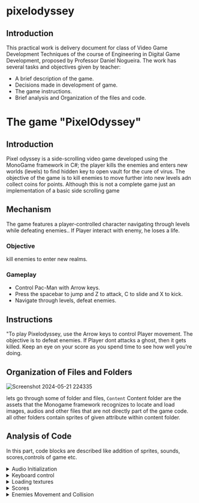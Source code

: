 # pixelodyssey
## Introduction
This practical work is delivery document for class of Video Game Development Techniques of the course of Engineering in Digital Game Development, proposed by Professor Daniel Nogueira. The work has several tasks and objectives given by teacher:
* A brief description of the game.
* Decisions made in development of game.
* The game instructions.
* Brief analysis and Organization of the files and code.

# The game "PixelOdyssey"


## Introduction
Pixel odyssey is a side-scrolling video game  developed using the MonoGame framework in C#; the player kills the enemies and enters new worlds (levels) to find hidden key to open vault for the cure of virus. The objective of the game is to kill enemies to move further into new levels adn collect coins for points. Although this is not a complete game just an implementation of a basic side scrolling game

## Mechanism 
 The game features a player-controlled character navigating through levels while defeating enemies.. If Player interact with enemy, he loses a life.

### Objective
kill enemies to enter new realms.

### Gameplay
- Control Pac-Man with Arrow keys.
- Press the spacebar to jump and Z to attack, C to slide and X to kick.
- Navigate through levels, defeat enemies.
  
## Instructions 
"To play Pixelodyssey, use the Arrow keys to control Player movement. The objective is to defeat enemies. If Player dont attacks a ghost, then it gets killed. Keep an eye on your score as you spend time to see how well you're doing.

## Organization of Files and Folders
![Screenshot 2024-05-21 224335](https://github.com/Mnbel555/pixelodyssey/assets/125232753/2acbf29b-84a7-4780-a2b7-4d8336a5e87f)


lets go through some of folder and files, `Content`  Content folder are  the  assets  that the  Monogame  framework recognizes  to locate and load images, audios and other files that are not directly part of the game code. all other folders contain sprites of given attribute within content folder.

##  Analysis of Code
In this part, code blocks are described like addition of sprites, sounds, scores,controls of game etc.

 <details>
    <summary>Audio Initialization</summary>
initializing sound
   
```csharp
//character.cs
  public void LoadContent(ContentManager content)
    {
        _slashSoundEffect = content.Load<SoundEffect>("slashing"); // Loading sound effect
    }

```
use of sound during attack

```csharp

if (_isSlashing && _animationManager.CurrentFrame == 0)
{
    _slashSound.Play();
}

```

</details>

<details>
    <summary>Keyboard control</summary>
  
  
Check for action inputs first, all inputs are assigned and conditions checked respectively

```csharp
// Get the current state of the keyboard
var keyboardState = Keyboard.GetState();

// Check if the right arrow key and Z key are pressed
bool isRightPressed = keyboardState.IsKeyDown(Keys.Right);
bool isZPressed = keyboardState.IsKeyDown(Keys.Z);

// Check if the Z key is pressed and no slashing action is already in progress
if (isZPressed && !(_isSlashing || _isRunSlashing))
{
    // Check if the right arrow key is pressed along with Z key
    if (isRightPressed)
    {
        _isRunSlashing = true;
        _animationManager.Play(_animations["RunSlashing"]);
        _velocity.X = _speed; // Move forward while run slashing
    }
    else
    {
        _isSlashing = true;
        _animationManager.Play(_animations["Slashing"]);
    }
}
// Check if the X key is pressed and no kicking action is already in progress
else if (keyboardState.IsKeyDown(Keys.X) && !_isKicking)
{
    _isKicking = true;
    _animationManager.Play(_animations["Kicking"]);
}
// Check if the C key is pressed and no sliding action is already in progress
else if (keyboardState.IsKeyDown(Keys.C) && !_isSliding)
{
    _isSliding = true;
    _animationManager.Play(_animations["Sliding"]);
    _velocity.X = _speed * 4; // Move forward while sliding
}
// Check if only the right arrow key is pressed and no other action is in progress
else if (isRightPressed && !_isJumping && !_isKicking && !_isSliding && !_isSlashing && !_isRunSlashing)
{
    _velocity.X = _speed;
    _animationManager.Play(_animations["Walking"]);
}
// Check if no action is in progress
else if (!_isJumping && !_isKicking && !_isSliding && !_isSlashing && !_isRunSlashing)
{
    _animationManager.Play(_animations["IdleBlinking"]);
}

```

Handle jump logic and other action logics

```csharp
// Check if the space key is pressed and the character is not already jumping
if (keyboardState.IsKeyDown(Keys.Space) && !_isJumping)
{
    _isJumping = true;
    _velocity.Y = _jumpSpeed;
    _animationManager.Play(_animations["JumpStart"]);
}

// Check if the character is currently kicking
if (_isKicking)
{
    // Check if the kicking animation is complete
    if (_animationManager.CurrentAnimation == _animations["Kicking"] && _animationManager.CurrentFrame == _animationManager.CurrentAnimation.FrameCount - 1)
    {
        _isKicking = false;
        _animationManager.Play(_animations["IdleBlinking"]);
    }
}

// Check if the character is currently slashing
if (_isSlashing)
{
    // Check if the slashing animation is complete
    if (_animationManager.CurrentAnimation == _animations["Slashing"] && _animationManager.CurrentFrame == _animationManager.CurrentAnimation.FrameCount - 1)
    {
        _isSlashing = false;
        _animationManager.Play(_animations["IdleBlinking"]);
    }
}

// Check if the character is currently running and slashing
if (_isRunSlashing)
{
    // Check if the running and slashing animation is complete
    if (_animationManager.CurrentAnimation == _animations["RunSlashing"] && _animationManager.CurrentFrame == _animationManager.CurrentAnimation.FrameCount - 1)
    {
        _isRunSlashing = false;
        _animationManager.Play(_animations["IdleBlinking"]);
    }
}

// Check if the character is currently sliding
if (_isSliding)
{
    // Check if the sliding animation is complete
    if (_animationManager.CurrentAnimation == _animations["Sliding"] && _animationManager.CurrentFrame == _animationManager.CurrentAnimation.FrameCount - 1)
    {
        _isSliding = false;
        _animationManager.Play(_animations["IdleBlinking"]);
    }
}

```
</details>

<details>
    <summary>Loading textures</summary>
  
  
 
The LoadContent method initializes the _character object, sets up event handlers for animation completion, and loads necessary content, including the character's slash sound effect.

```csharp
  // Load the background textures
backgroundTextures = new List<Texture2D>();
string[] backgroundFiles = Directory.GetFiles("Content/Background", "*.png");
foreach (var file in backgroundFiles)
{
    // Open the file 
    using (var stream = new FileStream(file, FileMode.Open))
    {
        // Load the texture from the 
        var texture = Texture2D.FromStream(game.GraphicsDevice, stream);
        
        // Add the original texture and its horizontally flipped version to the list
        backgroundTextures.Add(texture);
        backgroundTextures.Add(Texture2DExtensions.FlipHorizontally(texture, game.GraphicsDevice));
    }
}

// Load other textures and assets
heartTexture = game.Content.Load<Texture2D>("lifeline");
pathTexture = game.Content.Load<Texture2D>("hillPath");
slashSoundEffect = game.Content.Load<SoundEffect>("slashing");
trophyTexture = game.Content.Load<Texture2D>("trophy");
_font = game.Content.Load<SpriteFont>("ButtonFont");

```
Handling of backgrounds of levels
```csharp
   // Load the next background texture
        if (_currentLevel <= 2)
        {
            // For the first two levels, use the predefined backgrounds
            if (backgroundTextures.Count >= _currentLevel * 2)
            {
                Texture2D nextBackground = backgroundTextures[(_currentLevel - 1) * 2];
                Texture2D flippedBackground = backgroundTextures[(_currentLevel - 1) * 2 + 1];

                backgroundTextures.Clear();
                backgroundTextures.Add(nextBackground);
                backgroundTextures.Add(flippedBackground);
            }
        }
        else
        {
            // For levels beyond the second, select a random background from the list
            Random random = new Random();
            string[] backgroundFiles = Directory.GetFiles("Content/Background", "*.png");
            int randomIndex = random.Next(0, backgroundFiles.Length);
            using (var stream = new FileStream(backgroundFiles[randomIndex], FileMode.Open))
            {
                Texture2D newBackground = Texture2D.FromStream(game.GraphicsDevice, stream);
                Texture2D flippedBackground = Texture2DExtensions.FlipHorizontally(newBackground, game.GraphicsDevice);

                backgroundTextures.Clear();
                backgroundTextures.Add(newBackground);
                backgroundTextures.Add(flippedBackground);
            }
        }

```
</details>

<details>
    <summary>Scores</summary>
  

                                                                                                                                                  
Here,When the player completes a level or achieves a notable milestone in the game, the game logic calculates the time taken to complete that level or milestone. This time duration is represented as a TimeSpan, Once the TimeSpan representing the score is obtained, it is passed to the AddScore method of the ScoreManager instance. 
                                                                                                                                                  
```csharp


    public ScoreManager()
    {
        // Load high scores from file when ScoreManager is instantiated
        _highScores = LoadScores();
    }

    private List<TimeSpan> LoadScores()
    {
        List<TimeSpan> scores = new List<TimeSpan>();
        // Check if the high scores file exists
        if (File.Exists(_scoreFilePath))
        {
            // Read all lines from the file
            var lines = File.ReadAllLines(_scoreFilePath);
            foreach (var line in lines)
            {
                // Try parsing each line into a TimeSpan (representing a score)
                if (TimeSpan.TryParse(line, out TimeSpan score))
                {
                    scores.Add(score); // Add successfully parsed score to the list
                }
            }
        }
        // Return top 5 high scores in descending order
        return scores.OrderByDescending(x => x).Take(5).ToList();
    }

    // Add a new score to the high scores list
    public void AddScore(TimeSpan score)
    {
        _highScores.Add(score); // Add the new score
        // Keep only the top 5 high scores and order them in descending order
        _highScores = _highScores.OrderByDescending(x => x).Take(5).ToList();
        SaveScores(); // Save the updated high scores to the file
    }

    // Save the high scores list to the file
    private void SaveScores()
    {
        File.WriteAllLines(_scoreFilePath, _highScores.Select(x => x.ToString()));
    }

    // Get the top high scores
    public List<TimeSpan> GetHighScores()
    {
        return _highScores; // Return the list of high scores
    }
}


```

In the Draw method of the PlayState class, the score is displayed on the screen using SpriteBatch.DrawString                                                                                                                                                                                                                                                                
```csharp
string timerText = $"Time: {_timer.Minutes:D2}:{_timer.Seconds:D2}:{_timer.Milliseconds:D3}";
Vector2 timerSize = _font.MeasureString(timerText);
spriteBatch.DrawString(_font, timerText, new Vector2(10, game.GraphicsDevice.Viewport.Height - timerSize.Y - 10), Color.White);


```    
</details>

<details>
    <summary>Enemies Movement and Collision</summary>
It iterates through each enemy and checks if the distance between the character and the enemy is less than 150 units.If the distance check passes and the character's bounding box intersects with the enemy's bounding box, and the character is in one of the attack states (IsSlashing, IsKicking, or IsSliding), it removes the enemy from the list of enemies.
  
```csharp
    private void CheckCollisions()
        {
            // Existing enemy collision checks
            for (int i = _enemies.Count - 1; i >= 0; i--)
            {
                if (Vector2.Distance(_character.Position, _enemies[i].Position) < 150)
                {
                    if (_character.BoundingBox.Intersects(_enemies[i].BoundingBox) && (_character.IsSlashing || _character.IsKicking || _character.IsSliding))
                    {
                        _enemies.RemoveAt(i);
                    }
                }
            }

```
This method updates the enemy's behavior based on the player's position. It determines whether to attack or walk towards the player, flips the enemy sprite accordingly, and triggers events when appropriate.

```csharp
public void Update(GameTime gameTime, Vector2 playerPosition)
{
    // Calculate the direction and distance to the player
    Vector2 direction = playerPosition - _position;
    float distance = direction.Length();

    // Check if the player is within attack range
    if (distance < _attackRange)
    {
        // If not already attacking, start attacking
        if (!_isAttacking)
        {
            _isAttacking = true;
            _hasSlashed = false;
            _animationManager.Play(_animations["Slashing"]);
            System.Diagnostics.Debug.WriteLine("Playing Slashing Animation");
        }
    }
    else
    {
        // If currently attacking and not finished slashing, return
        if (_isAttacking && _animationManager.CurrentAnimation == _animations["Slashing"] && _animationManager.CurrentFrame < _animationManager.CurrentAnimation.FrameCount - 1)
        {
            return;
        }

        // If not within attack range, stop attacking and start walking
        _isAttacking = false;
        _animationManager.Play(_animations["Walking"]);
        System.Diagnostics.Debug.WriteLine("Playing Walking Animation");
        direction.Normalize();
        _position += direction * _speed;
    }

    // Flip the enemy sprite based on the direction of movement
    if (direction.X > 0)
    {
        _animationManager.SpriteEffect = SpriteEffects.None;
    }
    else
    {
        _animationManager.SpriteEffect = SpriteEffects.FlipHorizontally;
    }

    // Adjust the Y-coordinate to keep the enemy on the track and lower it
    _position.Y = playerPosition.Y + _yOffset;

    // Update the position and animation manager
    _animationManager.Position = _position;
    _animationManager.Update(gameTime);

    // Trigger the OnSlashComplete event if the slashing animation is complete and hasn't been triggered yet
    if (_isAttacking && !_hasSlashed && _animationManager.CurrentAnimation == _animations["Slashing"] && _animationManager.CurrentFrame == _animationManager.CurrentAnimation.FrameCount - 1)
    {
        OnSlashComplete?.Invoke();
        _hasSlashed = true;
        _isAttacking = false;
    }
}

```
</details>



